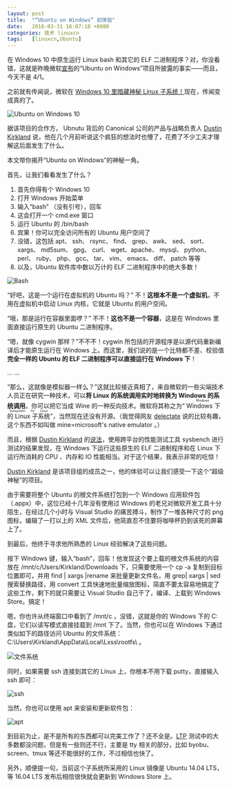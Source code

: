 ```yaml
---
layout: post
title:	"“Ubuntu on Windows” 初体验"
date:	2016-03-31 16:07:18 +0800 
categories:	技术 linuxcn 
tags:	[linuxcn,Ubuntu]
---
```



在 Windows 10 中原生运行 Linux bash 和其它的 ELF 二进制程序？对，你没看错，这就是昨晚微软[宣布](/article-7177-1.html)的“Ubuntu on Windows”项目所披露的事实——而且，今天不是 4/1。


之前就有传闻说，微软在 [Windows 10 里暗藏神秘 Linux 子系统！](/article-6979-1.html)现在，传闻变成真的了。


![Ubuntu on Windows 10](/Asserts/Images//attachment/album/201603/31/160721hcwz5cbo2cgc40ez.jpg)


据该项目的合作方， Ubnutu 背后的 Canonical 公司的产品与战略负责人 [Dustin Kirkland](https://www.linkedin.com/in/dustinkirkland/) 说，他在几个月前听说这个疯狂的想法时也懵了，花费了不少工夫才理解这后面发生了什么。


本文带你揭开“Ubuntu on Windows”的神秘一角。


首先，让我们看看发生了什么？


1. 首先你得有个 Windows 10
2. 打开 Windows 开始菜单
3. 输入“bash” （没有引号），回车
4. 这会打开一个 cmd.exe 窗口
5. 运行 Ubuntu 的 /bin/bash
6. 宾果！你可以完全访问所有的 Ubuntu 用户空间了
7. 没错，这包括 apt、 ssh、 rsync、 find、 grep、 awk、 sed、 sort、 xargs、 md5sum、 gpg、 curl、 wget、apache、 mysql、 python、 perl、 ruby、 php、 gcc、 tar、 vim、 emacs、 diff、 patch 等等
8. 以及，Ubuntu 软件库中数以万计的 ELF 二进制程序中的绝大多数！


![Bash](/Asserts/Images//attachment/album/201603/31/151117fu333omffsp3o494.jpg)


“好吧，这是一个运行在虚拟机的 Ubuntu 吗？” 不！**这根本不是一个虚拟机**，不用在虚拟机中启动 Linux 内核，它就是 Ubuntu 的用户空间。


“哦，那是运行在容器里面啰？” 不不！**这也不是一个容器**，这是在 Windows 里面直接运行原生的 Ubuntu 二进制程序。


“嗯，就像 cygwin 那样？”不不不！cygwin 所包括的开源程序是以源代码重新编译后才能原生运行在 Windows 上。而这里，我们说的是一个比特都不差、校验值**完全一样的 Ubuntu 的 ELF 二进制程序可以直接运行在 Windows 下**！


... ...


“那么，这就像是模拟器一样么？”这就比较接近真相了，来自微软的一些尖端技术人员正在研究一种技术，可以**将 Linux 的系统调用实时地转换为 Windows 的系统调用**。你可以把它当成 Wine 的一种反向技术。微软将其称之为“<ruby> Windows 下的 Linux 子系统 <rt>  Windows Subsystem for Linux </rt></ruby>”，当然现在还没有开源。（我觉得网友 [delectate](https://linux.cn/space/23856/) 说的比较有趣，这个东西不如叫做 mine=microsoft's native emulator 。）


而且，根据 [Dustin Kirkland](https://www.linkedin.com/in/dustinkirkland/) 的[说法](http://blog.dustinkirkland.com/2016/03/ubuntu-on-windows.html)，使用跨平台的性能测试工具 sysbench 进行测试的结果发现，在 Windows 下运行这些原生的 ELF 二进制程序和在 Linux 下运行所消耗的 CPU 、内存和 IO 性能相当。对于这个结果，我表示非常的吃惊！


[Dustin Kirkland](https://www.linkedin.com/in/dustinkirkland/) 是该项目组的成员之一，他的体验可以让我们感受一下这个“超级神秘”的项目。


由于需要将整个 Ubuntu 的根文件系统打包到一个 Windows 应用软件包（.appx）中，这位已经十几年没有使用过 Windows 的老兄对微软开发工具十分陌生，在经过几个小时与 Visual Studio 的痛苦搏斗，制作了一堆各种尺寸的 png 图标，编辑了一打以上的 XML 文件后，他简直忍不住要将咖啡杯扔到该死的屏幕上了。


到最后，他终于寻求他所熟悉的 Linux 经验解决了这些问题。


按下 Windows 键，输入“bash”，回车！他发现这个要上载的根文件系统的内容放在 /mnt/c/Users/Kirkland/Downloads 下，只需要使用一个 cp -a 复制到目标位置即可，并用 find | xargs |rename 来批量更新文件名，用 grep| xargs | sed 搜索替换路径，用 convert 工具快速地批量缩放图标，简直不要太容易地搞定了这些工作，剩下的就只需要让 Visual Studio 自己干了，编译、上载到 Windows Store。搞定！


嗯，你也许从终端窗口中看到了 /mnt/c ，没错，这就是你的 Windows 下的 C: 盘，它们以读写模式直接挂载到 /mnt 下了。当然，你也可以在 Windows 下通过类似如下的路径访问 Ubuntu 的文件系统：C:\Users\Kirkland\AppData\Local\Lxss\rootfs\ 。


![文件系统](/Asserts/Images//attachment/album/201603/31/151003ljojc3jbkomm1mjm.jpg)


同时，如果需要 ssh 连接到其它的 Linux 上，你根本不用下载 putty，直接输入 ssh 即可：


![ssh](/Asserts/Images//attachment/album/201603/31/151329dupcfwbc1wppw8v6.jpg)


当然，你也可以使用 apt 来安装和更新软件包：


![apt](/Asserts/Images//attachment/album/201603/31/151425vz7crhkosobarzdt.jpg)


到目前为止，是不是所有的东西都可以完美工作了？还不全是。[LTP](https://github.com/linux-test-project/ltp) 测试中的大多数都没问题，但是有一些则还不行，主要是 tty 相关的部分，比如 byobu、screen、tmux 等还不能很好的工作，不过相信也快了。


另外，顺便提一句，当前这个子系统所采用的 Linux 镜像是 Ubuntu 14.04 LTS，等 16.04 LTS 发布后相信很快就会更新到 Windows Store 上。

